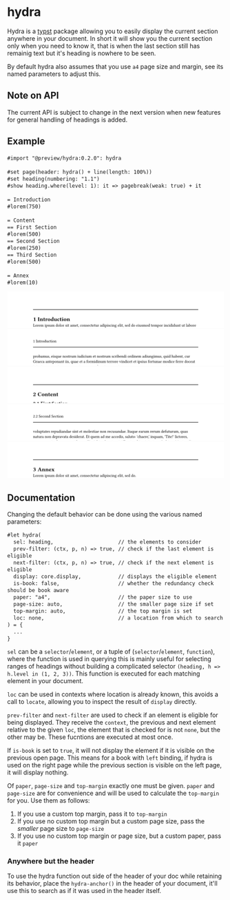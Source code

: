 # hydra
Hydra is a [typst] package allowing you to easily display the current section anywhere in your
document. In short it will show you the current section only when you need to know it, that is
when the last section still has remainig text but it's heading is nowhere to be seen.

By default hydra also assumes that you use `a4` page size and margin, see its named parameters
to adjust this.

## Note on API
The current API is subject to change in the next version when new features for general handling of
headings is added.

## Example
```typst
#import "@preview/hydra:0.2.0": hydra

#set page(header: hydra() + line(length: 100%))
#set heading(numbering: "1.1")
#show heading.where(level: 1): it => pagebreak(weak: true) + it

= Introduction
#lorem(750)

= Content
== First Section
#lorem(500)
== Second Section
#lorem(250)
== Third Section
#lorem(500)

= Annex
#lorem(10)
```
![ex1]
![ex2]
![ex3]
![ex4]
![ex5]

## Documentation
Changing the default behavior can be done using the various named parameters:
```typst
#let hydra(
  sel: heading,                     // the elements to consider
  prev-filter: (ctx, p, n) => true, // check if the last element is eligible
  next-filter: (ctx, p, n) => true, // check if the next element is eligible
  display: core.display,            // displays the eligible element
  is-book: false,                   // whether the redundancy check should be book aware
  paper: "a4",                      // the paper size to use
  page-size: auto,                  // the smaller page size if set
  top-margin: auto,                 // the top margin is set
  loc: none,                        // a location from which to search
) = {
  ...
}
```

`sel` can be a `selector`/`element`, or a tuple of (`selector`/`element`, `function`), where the
function is used in querying this is mainly useful for selecting ranges of headings without building
a complicated selector `(heading, h => h.level in (1, 2, 3))`. This function is executed for each
matching element in your document.

`loc` can be used in contexts where location is already known, this avoids a call to `locate`,
allowing you to inspect the result of `display` directly.

`prev-filter` and `next-filter` are used to check if an element is eligible for being displayed.
They receive the `context`, the previous and next element relative to the given `loc`, the element
that is checked for is not `none`, but the other may be. These fucntions are executed at most once.

If `is-book` is set to `true`, it will not display the element if it is visible on the previous
open page. This means for a book with `left` binding, if hydra is used on the right page while the
previous section is visible on the left page, it will display nothing.

Of `paper`, `page-size` and `top-margin` exactly one must be given. `paper` and `page-size` are for
convenience and will be used to calculate the `top-margin` for you. Use them as follows:

1. If you use a custom top margin, pass it to `top-margin`
2. If you use no custom top margin but a custom page size, pass the *smaller* page size to
   `page-size`
3. If you use no custom top margin or page size, but a custom paper, pass it `paper`

### Anywhere but the header
To use the hydra function out side of the header of your doc while retaining its behavior, place the
`hydra-anchor()` in the header of your document, it'll use this to search as if it was used in the
header itself.

[ex1]: examples/example1.png
[ex2]: examples/example2.png
[ex3]: examples/example3.png
[ex4]: examples/example4.png
[ex5]: examples/example5.png
[typst]: https://github.com/typst/typst

